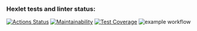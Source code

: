 ### Hexlet tests and linter status:
[![Actions Status](https://github.com/mltsk/frontend-project-lvl3/workflows/hexlet-check/badge.svg)](https://github.com/mltsk/frontend-project-lvl3/actions)
[![Maintainability](https://api.codeclimate.com/v1/badges/975c76ad0a0e5d77aeb6/maintainability)](https://codeclimate.com/github/mltsk/frontend-project-lvl3/maintainability)
[![Test Coverage](https://api.codeclimate.com/v1/badges/975c76ad0a0e5d77aeb6/test_coverage)](https://codeclimate.com/github/mltsk/frontend-project-lvl3/test_coverage)
![example workflow](https://github.com/mltsk/frontend-project-lvl3/actions/workflows/nodejs.yml/badge.svg)<br>